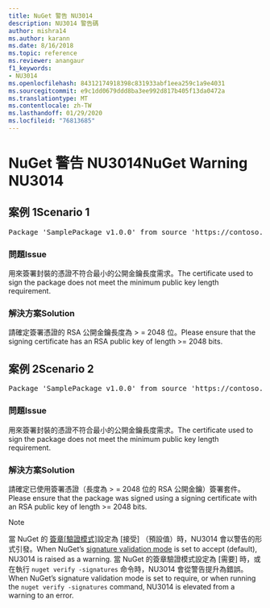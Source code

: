 ```yaml
---
title: NuGet 警告 NU3014
description: NU3014 警告碼
author: mishra14
ms.author: karann
ms.date: 8/16/2018
ms.topic: reference
ms.reviewer: anangaur
f1_keywords:
- NU3014
ms.openlocfilehash: 84312174918398c831933abf1eea259c1a9e4031
ms.sourcegitcommit: e9c1dd0679ddd8ba3ee992d817b405f13da0472a
ms.translationtype: MT
ms.contentlocale: zh-TW
ms.lasthandoff: 01/29/2020
ms.locfileid: "76813685"
---
```

# <a name="nuget-warning-nu3014"></a><span data-ttu-id="b8832-103">NuGet 警告 NU3014</span><span class="sxs-lookup"><span data-stu-id="b8832-103">NuGet Warning NU3014</span></span>

## <a name="scenario-1"></a><span data-ttu-id="b8832-104">案例 1</span><span class="sxs-lookup"><span data-stu-id="b8832-104">Scenario 1</span></span>

<pre>Package 'SamplePackage v1.0.0' from source 'https://contoso.com/index.json': The signing certificate does not meet a minimum public key length requirement.</pre>

### <a name="issue"></a><span data-ttu-id="b8832-105">問題</span><span class="sxs-lookup"><span data-stu-id="b8832-105">Issue</span></span>

<span data-ttu-id="b8832-106">用來簽署封裝的憑證不符合最小的公開金鑰長度需求。</span><span class="sxs-lookup"><span data-stu-id="b8832-106">The certificate used to sign the package does not meet the minimum public key length requirement.</span></span>


### <a name="solution"></a><span data-ttu-id="b8832-107">解決方案</span><span class="sxs-lookup"><span data-stu-id="b8832-107">Solution</span></span>

<span data-ttu-id="b8832-108">請確定簽署憑證的 RSA 公開金鑰長度為 > = 2048 位。</span><span class="sxs-lookup"><span data-stu-id="b8832-108">Please ensure that the signing certificate has an RSA public key of length >= 2048 bits.</span></span>



## <a name="scenario-2"></a><span data-ttu-id="b8832-109">案例 2</span><span class="sxs-lookup"><span data-stu-id="b8832-109">Scenario 2</span></span>

<pre>Package 'SamplePackage v1.0.0' from source 'https://contoso.com/index.json': The primary signature's certificate does not meet a minimum public key length requirement.</pre>

### <a name="issue"></a><span data-ttu-id="b8832-110">問題</span><span class="sxs-lookup"><span data-stu-id="b8832-110">Issue</span></span>

<span data-ttu-id="b8832-111">用來簽署封裝的憑證不符合最小的公開金鑰長度需求。</span><span class="sxs-lookup"><span data-stu-id="b8832-111">The certificate used to sign the package does not meet the minimum public key length requirement.</span></span>


### <a name="solution"></a><span data-ttu-id="b8832-112">解決方案</span><span class="sxs-lookup"><span data-stu-id="b8832-112">Solution</span></span>

<span data-ttu-id="b8832-113">請確定已使用簽署憑證（長度為 > = 2048 位的 RSA 公開金鑰）簽署套件。</span><span class="sxs-lookup"><span data-stu-id="b8832-113">Please ensure that the package was signed using a signing certificate with an RSA public key of length >= 2048 bits.</span></span>


> [!Note]
> <span data-ttu-id="b8832-114">當 NuGet 的 [簽章[驗證模式]](../../consume-packages/installing-signed-packages.md#configure-package-signature-requirements)設定為 [接受] （預設值）時，NU3014 會以警告的形式引發。</span><span class="sxs-lookup"><span data-stu-id="b8832-114">When NuGet’s [signature validation mode](../../consume-packages/installing-signed-packages.md#configure-package-signature-requirements) is set to accept (default), NU3014 is raised as a warning.</span></span> <span data-ttu-id="b8832-115">當 NuGet 的簽章驗證模式設定為 [需要] 時，或在執行 `nuget verify -signatures` 命令時，NU3014 會從警告提升為錯誤。</span><span class="sxs-lookup"><span data-stu-id="b8832-115">When NuGet’s signature validation mode is set to require, or when running the `nuget verify -signatures` command, NU3014 is elevated from a warning to an error.</span></span> 
